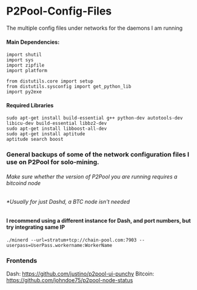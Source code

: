 # P2Pool-Config-Files
The multiple config files under networks for the daemons I am running

#### Main Dependencies:

```import os
import shutil
import sys
import zipfile
import platform

from distutils.core import setup
from distutils.sysconfig import get_python_lib
import py2exe
```
#### Required Libraries

```
sudo apt-get install build-essential g++ python-dev autotools-dev libicu-dev build-essential libbz2-dev 
sudo apt-get install libboost-all-dev
sudo apt-get install aptitude
aptitude search boost
```
### General backups of some of the network configuration files I use on P2Pool for solo-mining.

###### Make sure whether the version of P2Pool you are running requires a bitcoind node
###### *Usually for just Dashd, a BTC node isn't needed

#### I recommend using a different instance for Dash, and port numbers, but try integrating same IP
```
./minerd --url=stratum+tcp://chain-pool.com:7903 --userpass=UserPass.workername:WorkerName
```
### Frontends
Dash: https://github.com/justino/p2pool-ui-punchy
Bitcoin: https://github.com/johndoe75/p2pool-node-status
